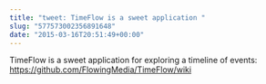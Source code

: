 ```yaml
---
title: "tweet: TimeFlow is a sweet application "
slug: "577573002356891648"
date: "2015-03-16T20:51:49+00:00"
---
```

TimeFlow is a sweet application for exploring a timeline of events: https://github.com/FlowingMedia/TimeFlow/wiki